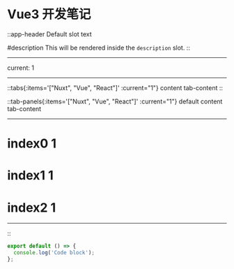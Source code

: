 # Vue3 开发笔记

::app-header
Default slot text

#description
This will be rendered inside the `description` slot.
::

---

current: 1

---

::tabs{:items='["Nuxt", "Vue", "React"]' :current="1"}
content tab-content
::

::tab-panels{:items='["Nuxt", "Vue", "React"]' :current="1"}
default content tab-content

---

# index0 1

# index1 1

# index2 1

---

::

```js [file.js]{4-6,7} meta-info=val
export default () => {
  console.log('Code block');
};
```
